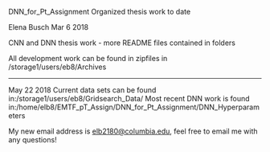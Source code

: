 DNN_for_Pt_Assignment
Organized thesis work to date

Elena Busch
Mar 6 2018

CNN and DNN thesis work - more README files contained in folders

All development work can be found in zipfiles in /storage1/users/eb8/Archives

--------------

May 22 2018
Current data sets can be found in:/storage1/users/eb8/Gridsearch_Data/
Most recent DNN work is found in:/home/elb8/EMTF_pT_Assign/DNN_for_Pt_Assignment/DNN_Hyperparameters


My new email address is elb2180@columbia.edu, feel free to email me with any questions!
 

